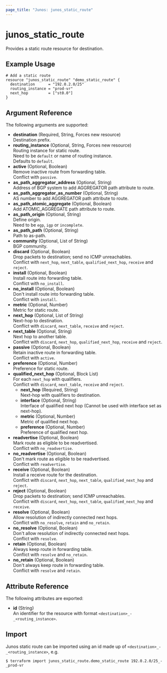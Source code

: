 ```yaml
---
page_title: "Junos: junos_static_route"
---
```


# junos_static_route

Provides a static route resource for destination.

## Example Usage

```hcl
# Add a static route
resource "junos_static_route" "demo_static_route" {
  destination      = "192.0.2.0/25"
  routing_instance = "prod-vr"
  next_hop         = ["st0.0"]
}
```

## Argument Reference

The following arguments are supported:

- **destination** (Required, String, Forces new resource)  
  Destination prefix.
- **routing_instance** (Optional, String, Forces new resource)  
  Routing instance for static route.  
  Need to be `default` or name of routing instance.  
  Defaults to `default`.
- **active** (Optional, Boolean)  
  Remove inactive route from forwarding table.  
  Conflict with `passive`.
- **as_path_aggregator_address** (Optional, String)  
  Address of BGP system to add AGGREGATOR path attribute to route.
- **as_path_aggregator_as_number** (Optional, String)  
  AS number to add AGGREGATOR path attribute to route.
- **as_path_atomic_aggregate** (Optional, Boolean)  
  Add ATOMIC_AGGREGATE path attribute to route.
- **as_path_origin** (Optional, String)  
  Define origin.  
  Need to be `egp`, `igp` or `incomplete`.
- **as_path_path** (Optional, String)  
  Path to as-path.
- **community** (Optional, List of String)  
  BGP community.
- **discard** (Optional, Boolean)  
  Drop packets to destination; send no ICMP unreachables.  
  Conflict with `next_hop`, `next_table`, `qualified_next_hop`, `receive` and `reject`.
- **install** (Optional, Boolean)  
  Install route into forwarding table.  
  Conflict with `no_install`.
- **no_install** (Optional, Boolean)  
  Don't install route into forwarding table.  
  Conflict with `install`.
- **metric** (Optional, Number)  
  Metric for static route.
- **next_hop** (Optional, List of String)  
  Next-hop to destination.  
  Conflict with `discard`, `next_table`, `receive` and `reject`.
- **next_table** (Optional, String)  
  Next hop to another table.  
  Conflict with `discard`, `next_hop`, `qualified_next_hop`, `receive` and `reject`.
- **passive** (Optional, Boolean)  
  Retain inactive route in forwarding table.  
  Conflict with `active`.
- **preference** (Optional, Number)  
  Preference for static route.
- **qualified_next_hop** (Optional, Block List)  
  For each `next_hop` with qualifiers.  
  Conflict with `discard`, `next_table`, `receive` and `reject`.
  - **next_hop** (Required, String)  
    Next-hop with qualifiers to destination.
  - **interface** (Optional, String)  
    Interface of qualified next hop (Cannot be used with interface set as next-hop).
  - **metric** (Optional, Number)  
    Metric of qualified next hop.
  - **preference** (Optional, Number)  
    Preference of qualified next hop.
- **readvertise** (Optional, Boolean)  
  Mark route as eligible to be readvertised.  
  Conflict with `no_readvertise`.
- **no_readvertise** (Optional, Boolean)  
  Don't mark route as eligible to be readvertised.  
  Conflict with `readvertise`.
- **receive** (Optional, Boolean)  
  Install a receive route for the destination.  
  Conflict with `discard`, `next_hop`, `next_table`, `qualified_next_hop` and `reject`.
- **reject** (Optional, Boolean)  
  Drop packets to destination; send ICMP unreachables.  
  Conflict with `discard`, `next_hop`, `next_table`, `qualified_next_hop` and `receive`.
- **resolve** (Optional, Boolean)  
  Allow resolution of indirectly connected next hops.  
  Conflict with `no_resolve`, `retain` and `no_retain`.
- **no_resolve** (Optional, Boolean)  
  Don't allow resolution of indirectly connected next hops.  
  Conflict with `resolve`.
- **retain** (Optional, Boolean)  
  Always keep route in forwarding table.  
  Conflict with `resolve` and `no_retain`.
- **no_retain** (Optional, Boolean)  
  Don't always keep route in forwarding table.  
  Conflict with `resolve` and `retain`.

## Attribute Reference

The following attributes are exported:

- **id** (String)  
  An identifier for the resource with format `<destination>_-_<routing_instance>`.

## Import

Junos static route can be imported using an id made up of `<destination>_-_<routing_instance>`, e.g.

```shell
$ terraform import junos_static_route.demo_static_route 192.0.2.0/25_-_prod-vr
```
